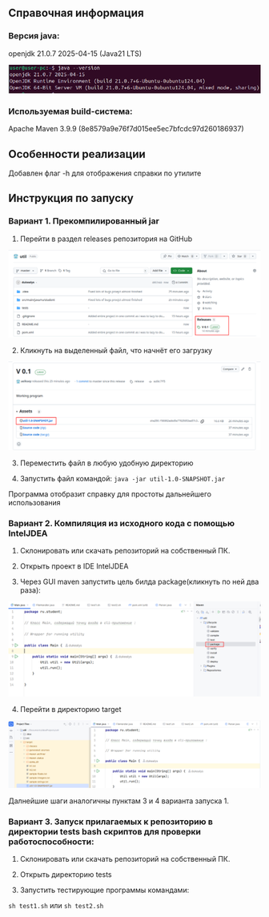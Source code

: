## Справочная информация

### Версия java:

openjdk 21.0.7 2025-04-15 (Java21 LTS)

![alt text](1.png)

### Используемая build-система:

Apache Maven 3.9.9 (8e8579a9e76f7d015ee5ec7bfcdc97d260186937)


## Особенности реализации

Добавлен флаг -h для отображения справки по утилите

## Инструкция по запуску

### Вариант 1. Прекомпилированный jar

1. Перейти в раздел releases репозитория на GitHub

![alt text](2.png)

2. Кликнуть на выделенный файл, что начнёт его загрузку

![alt text](3.png)

3. Переместить файл в любую удобную директорию

4. Запустить файл командой: `java -jar util-1.0-SNAPSHOT.jar`

Программа отобразит справку для простоты дальнейшего использования


### Вариант 2. Компиляция из исходного кода с помощью IntelJDEA

1. Склонировать или скачать репозиторий на собственный ПК.

2. Открыть проект в IDE IntelJDEA

3. Через GUI maven запустить цель билда package(кликнуть по ней два раза):

![alt text](4.png)

4. Перейти в директорию target

![alt text](5.png)

Далнейшие шаги аналогичны пунктам 3 и 4 варианта запуска 1.


### Вариант 3. Запуск прилагаемых к репозиторию в директории tests bash скриптов для проверки работоспособности:


1. Склонировать или скачать репозиторий на собственный ПК.

2. Открыть директорию tests

3. Запустить тестирующие программы командами:

`sh test1.sh` или `sh test2.sh`